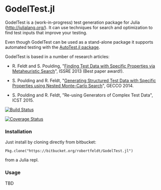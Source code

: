 GodelTest.jl
============

GodelTest is a (work-in-progress) test generation package for Julia (http://julialang.org/). It can use techniques for search and optimization to find test inputs that improve your testing.

Even though GodelTest can be used as a stand-alone package it supports automated testing with the [AutoTest.jl package](http://www.github.com/robertfeldt/AutoTest.jl).

GodelTest is based in a number of research articles:

* R. Feldt and S. Poulding, "[Finding Test Data with Specific Properties via Metaheuristic Search](http://www.robertfeldt.net/publications/feldt_2013_godeltest.html)", ISSRE 2013 (Best paper award!).

* S. Poulding and R. Feldt, "[Generating Structured Test Data with Specific Properties using Nested Monte-Carlo Search](http://www.robertfeldt.net/publications/poulding_2014_godeltest_with_nmcs.html)", GECCO 2014.

* S. Poulding and R. Feldt, "Re-using Generators of Complex Test Data", ICST 2015.

[![Build Status](https://travis-ci.org/robertfeldt/GodelTest.jl.svg?branch=master)](https://travis-ci.org/robertfeldt/GodelTest.jl)

[![Coverage Status](https://coveralls.io/repos/robertfeldt/Godeltest.jl/badge.png?branch=master)](https://coveralls.io/r/robertfeldt/Godeltest.jl?branch=master)


### Installation

Just install by cloning directly from bitbucket:

    Pkg.clone("https://bitbucket.org/robertfeldt/GodelTest.jl")

from a Julia repl.

### Usage

TBD
